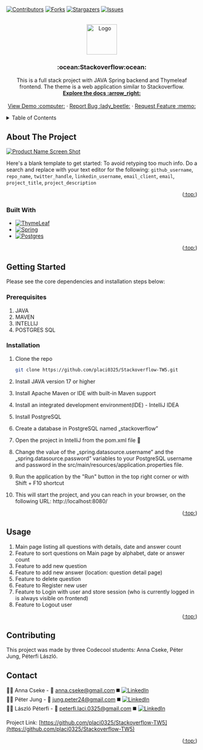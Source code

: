<!-- Improved compatibility of back to top link: See: https://github.com/othneildrew/Best-README-Template/pull/73 -->
<a name="readme-top"></a>

<!-- PROJECT SHIELDS -->
<!--
*** I'm using markdown "reference style" links for readability.
*** Reference links are enclosed in brackets [ ] instead of parentheses ( ).
*** See the bottom of this document for the declaration of the reference variables
*** for contributors-url, forks-url, etc. This is an optional, concise syntax you may use.
*** https://www.markdownguide.org/basic-syntax/#reference-style-links
-->
[![Contributors][contributors-shield]][contributors-url]
[![Forks][forks-shield]][forks-url]
[![Stargazers][stars-shield]][stars-url]
[![Issues][issues-shield]][issues-url]


<!-- PROJECT LOGO -->
<br />
<div align="center">
  <a href="https://github.com/placi0325/Stackoverflow-TW5">
    <img src="images/logo.png" alt="Logo" width="80" height="80">
  </a>

<h3 align="center">:ocean:Stackoverflow:ocean:</h3>

  <p align="center">
    This is a full stack project with JAVA Spring backend and Thymeleaf frontend. The theme is a web application similar to Stackoverflow.
    <br />
    <a href="https://github.com/placi0325/Stackoverflow-TW5"><strong>Explore the docs :arrow_right:</strong></a>
    <br />
    <br />
    <a href="https://github.com/placi0325/Stackoverflow-TW5">View Demo :computer:</a>
    ·
    <a href="https://github.com/placi0325/Stackoverflow-TW5/issues">Report Bug :lady_beetle:</a>
    ·
    <a href="https://github.com/placi0325/Stackoverflow-TW5/issues">Request Feature :memo:</a>
  </p>
</div>



<!-- TABLE OF CONTENTS -->
<details>
  <summary>Table of Contents</summary>
  <ol>
    <li>
      <a href="#about-the-project">About The Project</a>
      <ul>
        <li><a href="#built-with">Built With</a></li>
      </ul>
    </li>
    <li>
      <a href="#getting-started">Getting Started</a>
      <ul>
        <li><a href="#prerequisites">Prerequisites</a></li>
        <li><a href="#installation">Installation</a></li>
      </ul>
    </li>
    <li><a href="#usage">Usage</a></li>
    <li><a href="#contributing">Contributing</a>
    <li><a href="#contact">Contact</a></li>
    <li><a href="#acknowledgments">Acknowledgments</a></li>
  </ol>
</details>



<!-- ABOUT THE PROJECT -->
## About The Project

[![Product Name Screen Shot][product-screenshot]](https://example.com)

Here's a blank template to get started: To avoid retyping too much info. Do a search and replace with your text editor for the following: `github_username`, `repo_name`, `twitter_handle`, `linkedin_username`, `email_client`, `email`, `project_title`, `project_description`

<p align="right">(<a href="#readme-top">:top:</a>)</p>



### Built With

* [![ThymeLeaf][ThymeLeaf.img]][ThymeLeaf-url]
* [![Spring][Spring.img]][Spring-url]
* [![Postgres][Postgres.img]][Postgres-url]

<p align="right">(<a href="#readme-top">:top:</a>)</p>



<!-- GETTING STARTED -->
## Getting Started

Please see the core dependencies and installation steps below:

### Prerequisites
1. JAVA
2. MAVEN
3. INTELLIJ
4. POSTGRES SQL


### Installation
1. Clone the repo
   ```sh
   git clone https://github.com/placi0325/Stackoverflow-TW5.git
   ```
3. Install JAVA version 17 or higher

4. Install Apache Maven or IDE with built-in Maven support
5. Install an integrated development environment(IDE) - IntelliJ IDEA
6. Install PostgreSQL
7. Create a database in PostgreSQL named „stackoverflow”
8. Open the project in IntelliJ from the pom.xml file :open_file_folder:
9. Change the value of the „spring.datasource.username” and the „spring.datasource.password” variables to your PostgreSQL username and password in the src/main/resources/application.properties file.
10. Run the application by the "Run" button in the top right corner or with Shift + F10 shortcut
11. This will start the project, and you can reach in your browser, on the following URL: http://localhost:8080/


<p align="right">(<a href="#readme-top">:top:</a>)</p>



<!-- USAGE EXAMPLES -->
## Usage
 1. Main page listing all questions with details, date and answer count
 2. Feature to sort questions on Main page by alphabet, date or answer count
 3. Feature to add new question
 4. Feature to add new answer (location: question detail page)
 5. Feature to delete question
 6. Feature to Register new user
 7. Feature to Login with user and store session (who is currently logged in is always visible on frontend)
 8. Feature to Logout user

<p align="right">(<a href="#readme-top">:top:</a>)</p>


<!-- CONTRIBUTING -->
## Contributing
This project was made by three Codecool students: Anna Cseke, Péter Jung, Péterfi László.

<!-- CONTACT -->
## Contact

:woman_technologist: Anna Cseke - :email: anna.cseke@gmail.com :black_medium_square: [![LinkedIn][linkedin-shield]][linkedin-Anna]<br>
:man_technologist: Péter Jung - :email: jung.peter24@gmail.com :black_medium_square: [![LinkedIn][linkedin-shield]][linkedin-Peter]<br>
:man_technologist: László Péterfi - :email: peterfi.laci.0325@gmail.com :black_medium_square: [![LinkedIn][linkedin-shield]][linkedin-Laszlo]<br>

Project Link: [https://github.com/placi0325/Stackoverflow-TW5](https://github.com/placi0325/Stackoverflow-TW5)

<p align="right">(<a href="#readme-top">:top:</a>)</p>



<!-- MARKDOWN LINKS & IMAGES -->
<!-- https://www.markdownguide.org/basic-syntax/#reference-style-links -->
[contributors-shield]: https://img.shields.io/github/contributors/placi0325/Stackoverflow-TW5.svg?style=for-the-badge
[contributors-url]: https://github.com/placi0325/Stackoverflow-TW5/graphs/contributors
[forks-shield]: https://img.shields.io/github/forks/placi0325/Stackoverflow-TW5.svg?style=for-the-badge
[forks-url]: https://github.com/github_username/repo_name/network/members
[stars-shield]: https://img.shields.io/github/stars/placi0325/Stackoverflow-TW5.svg?style=for-the-badge
[stars-url]: https://github.com/github_username/repo_name/stargazers
[issues-shield]: https://img.shields.io/github/issues/placi0325/Stackoverflow-TW5.svg?style=for-the-badge
[issues-url]: https://github.com/github_username/repo_name/issues
[license-shield]: https://img.shields.io/github/license/placi0325/Stackoverflow-TW5.svg?style=for-the-badge
[license-url]: https://github.com/github_username/repo_name/blob/master/LICENSE.txt
[linkedin-shield]: https://img.shields.io/badge/-LinkedIn-black.svg?style=for-the-badge&logo=linkedin&colorB=555
[linkedin-Peter]: https://www.linkedin.com/in/peter-jung-66833213b/
[linkedin-Anna]: https://www.linkedin.com/in/anna-cseke-847b1963/
[linkedin-Laszlo]: https://www.linkedin.com/in/l%C3%A1szl%C3%B3-p%C3%A9terfi/
[product-screenshot]: images/screenshot.png
[React.js]: https://img.shields.io/badge/React-20232A?style=for-the-badge&logo=react&logoColor=61DAFB
[React-url]: https://reactjs.org/
[JavaScript.img]:     https://img.shields.io/badge/JavaScript-323330?style=for-the-badge&logo=javascript&logoColor=F7DF1E
[JavaScript-url]: https://www.javascript.com/
[Spring.img]: https://img.shields.io/badge/Spring-6DB33F?style=for-the-badge&logo=spring&logoColor=white
[Spring-url]: https://spring.io/
[Postgres.img]: https://img.shields.io/badge/PostgreSQL-316192?style=for-the-badge&logo=postgresql&logoColor=white
[Postgres-url]: https://www.postgresql.org/
[ThymeLeaf.img]: https://img.shields.io/badge/Thymeleaf-%23005C0F.svg?style=for-the-badge&logo=Thymeleaf&logoColor=white
[ThymeLeaf-url]: https://www.thymeleaf.org/
